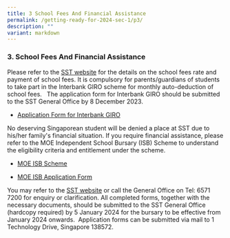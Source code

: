 ```yaml
---
title: 3 School Fees And Financial Assistance
permalink: /getting-ready-for-2024-sec-1/p3/
description: ""
variant: markdown
---
```

### 3. School Fees And Financial Assistance

  

Please refer to the [SST website](https://www.sst.edu.sg/student-admission/school-fees/) for the details on the school fees rate and payment of school fees. It is compulsory for parents/guardians of students to take part in the Interbank GIRO scheme for monthly auto-deduction of school fees.   The application form for Interbank GIRO should be submitted to the SST General Office by 8 December 2023.

*   [Application Form for Interbank GIRO](https://drive.google.com/file/d/0B3Z52YfnZjUcZzBOTXhqMVNRTUU/view)

No deserving Singaporean student will be denied a place at SST due to his/her family's financial situation. If you require financial assistance, please refer to the MOE Independent School Bursary (ISB) Scheme to understand the eligibility criteria and entitlement under the scheme. 

*   [MOE ISB Scheme](https://www.moe.gov.sg/financial-matters/financial-assistance) 
    
*   [MOE ISB Application Form](https://drive.google.com/file/d/1nq1nZYGtDJri2x5oVoAycpFHPGdBfU2v/view?usp=sharing)
    
You may refer to the [SST website](https://www.sst.edu.sg/student-admission/scholarship-bursary/bursary/) or call the General Office on Tel: 6571 7200 for enquiry or clarification. All completed forms, together with the necessary documents, should be submitted to the SST General Office (hardcopy required) by 5 January 2024 for the bursary to be effective from January 2024 onwards.  Application forms can be submitted via mail to 1 Technology Drive, Singapore 138572.